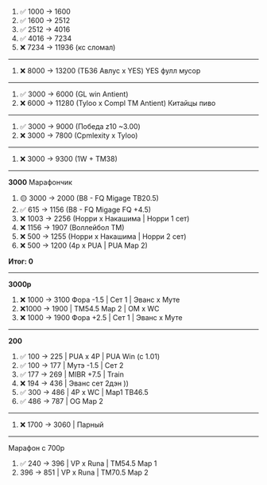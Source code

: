 1. ✅ 1000 -> 1600
2. ✅ 1600 -> 2512
3. ✅ 2512 -> 4016
4. ✅ 4016 -> 7234
5. ❌ 7234 -> 11936 (кс сломал)
---
1. ❌ 8000 ->  13200 (ТБ36 Авлус х YES) YES фулл мусор
---
1. ✅ 3000 ->  6000 (GL win Antient)
2. ❌ 6000 -> 11280 (Tyloo x Compl TM Antient) Китайцы пиво
---
1. ✅ 3000 ->  9000 (Победа z10 ~3.00)
2. ❌ 3000 -> 7800 (Cpmlexity x Tyloo) 
---
1. ❌ 3000 ->  9300 (1W + TM38)
---
**3000** Марафончик

1. 🟡 3000 -> 2000 (B8 - FQ Migage TB20.5)
2. ✅ 615 -> 1156  (B8 - FQ Migage FQ +4.5)
3. ❌ 1003 -> 2256 (Норри х Накашима | Норри 1 сет)
4. ❌ 1156 -> 1907 (Воллейбол ТМ)
5. ❌ 500 -> 1255 (Норри х Накашима | Норри 2 сет)
6. ❌ 500 -> 1200 (4p x PUA | PUA Map 2)

**Итог: 0**

---
**3000р**

1. ❌ 1000 -> 3100 Фора -1.5 | Сет 1 | Эванс х Муте
2. ❌1000 -> 1900 | ТМ54.5 Map 2 | OM x WC
3. ❌ 1000 -> 1900 Фора +2.5 | Сет 1 | Эванс х Муте

---
**200**
1. ✅  100 -> 225 | PUA x 4P | PUA Win (c 1.01)
2. ✅ 100 -> 177 | Мутэ -1.5 | Сет 2 
3. ✅ 177 -> 269 | MIBR +7.5 | Train
4. ❌ 194 -> 436 | Эванс сет 2дэн ))
5. ✅  300 -> 486 | 4P x WC | Map1 TB46.5
6. ✅ 486 -> 787 | OG Map 2 

---
1. ❌ 1700 -> 3060 | Парный 
---
Марафон с 700р
1. ✅  240 -> 396 | VP x Runa | TM54.5 Map 1
2.   396 -> 851 | VP x Runa | TM70.5 Map 2
